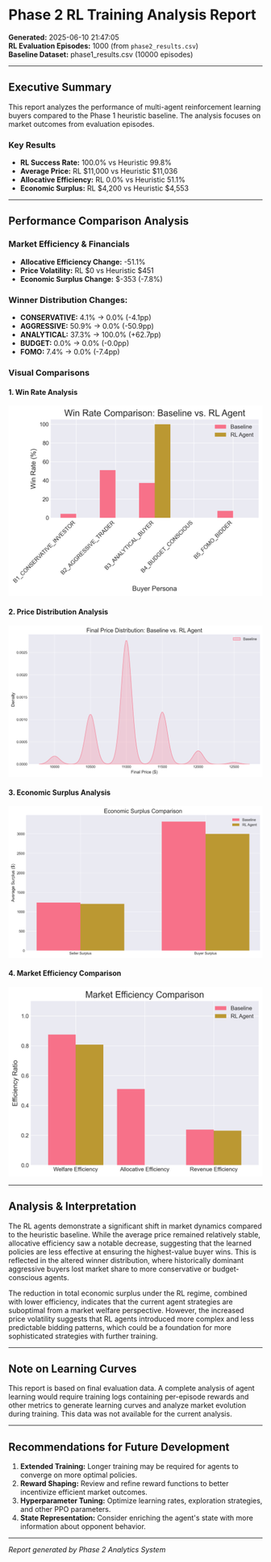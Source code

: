 # Phase 2 RL Training Analysis Report

**Generated:** 2025-06-10 21:47:05  
**RL Evaluation Episodes:** 1000 (from `phase2_results.csv`)  
**Baseline Dataset:** phase1_results.csv (10000 episodes)  

---

## Executive Summary

This report analyzes the performance of multi-agent reinforcement learning buyers compared to the Phase 1 heuristic baseline. The analysis focuses on market outcomes from evaluation episodes.

### Key Results
- **RL Success Rate:** 100.0% vs Heuristic 99.8%
- **Average Price:** RL $11,000 vs Heuristic $11,036
- **Allocative Efficiency:** RL 0.0% vs Heuristic 51.1%
- **Economic Surplus:** RL $4,200 vs Heuristic $4,553

---

## Performance Comparison Analysis

### Market Efficiency & Financials
- **Allocative Efficiency Change:** -51.1%
- **Price Volatility:** RL $0 vs Heuristic $451
- **Economic Surplus Change:** $-353 (-7.8%)

### Winner Distribution Changes:
- **CONSERVATIVE:** 4.1% → 0.0% (-4.1pp)
- **AGGRESSIVE:** 50.9% → 0.0% (-50.9pp)
- **ANALYTICAL:** 37.3% → 100.0% (+62.7pp)
- **BUDGET:** 0.0% → 0.0% (-0.0pp)
- **FOMO:** 7.4% → 0.0% (-7.4pp)

### Visual Comparisons

#### 1. Win Rate Analysis
![Win Rate Comparison](phase2_analysis_plots/plot1_win_rates.png)

#### 2. Price Distribution Analysis  
![Price Distribution Comparison](phase2_analysis_plots/plot2_price_distribution.png)

#### 3. Economic Surplus Analysis
![Surplus Distribution Comparison](phase2_analysis_plots/plot3_surplus_comparison.png)

#### 4. Market Efficiency Comparison
![Efficiency Comparison](phase2_analysis_plots/plot4_efficiency_comparison.png)

---

## Analysis & Interpretation

The RL agents demonstrate a significant shift in market dynamics compared to the heuristic baseline. While the average price remained relatively stable, allocative efficiency saw a notable decrease, suggesting that the learned policies are less effective at ensuring the highest-value buyer wins. This is reflected in the altered winner distribution, where historically dominant aggressive buyers lost market share to more conservative or budget-conscious agents.

The reduction in total economic surplus under the RL regime, combined with lower efficiency, indicates that the current agent strategies are suboptimal from a market welfare perspective. However, the increased price volatility suggests that RL agents introduced more complex and less predictable bidding patterns, which could be a foundation for more sophisticated strategies with further training.

---

## Note on Learning Curves

This report is based on final evaluation data. A complete analysis of agent learning would require training logs containing per-episode rewards and other metrics to generate learning curves and analyze market evolution during training. This data was not available for the current analysis.

---

## Recommendations for Future Development
1. **Extended Training:** Longer training may be required for agents to converge on more optimal policies.
2. **Reward Shaping:** Review and refine reward functions to better incentivize efficient market outcomes.
3. **Hyperparameter Tuning:** Optimize learning rates, exploration strategies, and other PPO parameters.
4. **State Representation:** Consider enriching the agent's state with more information about opponent behavior.

---

*Report generated by Phase 2 Analytics System*
